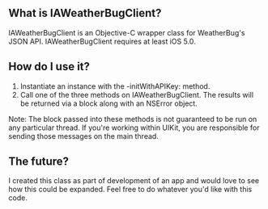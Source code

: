 What is IAWeatherBugClient?
---------------------------

IAWeatherBugClient is an Objective-C wrapper class for WeatherBug's JSON API. IAWeatherBugClient requires at least iOS 5.0.

How do I use it?
----------------

1. Instantiate an instance with the -initWithAPIKey: method.
2. Call one of the three methods on IAWeatherBugClient. The results will be returned via a block along with an NSError object.

Note: The block passed into these methods is not guaranteed to be run on any particular thread. If you're working within UIKit, you are responsible for sending those messages on the main thread.

The future?
-----------

I created this class as part of development of an app and would love to see how this could be expanded. Feel free to do whatever you'd like with this code.
